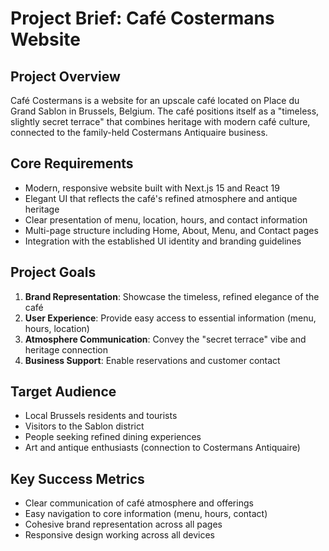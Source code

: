 # Project Brief: Café Costermans Website

## Project Overview
Café Costermans is a website for an upscale café located on Place du Grand Sablon in Brussels, Belgium. The café positions itself as a "timeless, slightly secret terrace" that combines heritage with modern café culture, connected to the family-held Costermans Antiquaire business.

## Core Requirements
- Modern, responsive website built with Next.js 15 and React 19
- Elegant UI that reflects the café's refined atmosphere and antique heritage
- Clear presentation of menu, location, hours, and contact information
- Multi-page structure including Home, About, Menu, and Contact pages
- Integration with the established UI identity and branding guidelines

## Project Goals
1. **Brand Representation**: Showcase the timeless, refined elegance of the café
2. **User Experience**: Provide easy access to essential information (menu, hours, location)
3. **Atmosphere Communication**: Convey the "secret terrace" vibe and heritage connection
4. **Business Support**: Enable reservations and customer contact

## Target Audience
- Local Brussels residents and tourists
- Visitors to the Sablon district
- People seeking refined dining experiences
- Art and antique enthusiasts (connection to Costermans Antiquaire)

## Key Success Metrics
- Clear communication of café atmosphere and offerings
- Easy navigation to core information (menu, hours, contact)
- Cohesive brand representation across all pages
- Responsive design working across all devices